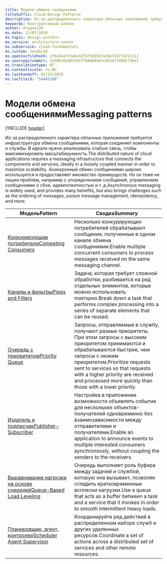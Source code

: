 ```yaml
---
title: Модели обмена сообщениями
titleSuffix: Cloud Design Patterns
description: Из-за распределенного характера облачных приложений требуется инфраструктура обмена сообщениями, которая соединяет компоненты и службы. В идеале нужно реализовать слабую связь, чтобы максимизировать масштабируемость. Асинхронный обмен сообщениями широко используется и предоставляет множество преимуществ. Но он тоже не лишен проблем, например с упорядочением сообщений, управлением сообщениями о сбое, идемпотентностью и т. д.
keywords: Конструктивный шаблон
author: dragon119
ms.date: 12/07/2018
ms.topic: design-pattern
ms.service: architecture-center
ms.subservice: cloud-fundamentals
ms.custom: seodec18
ms.openlocfilehash: 2f8a34afc5e6c427bf5635b7a3be316719211112
ms.sourcegitcommit: 1b50810208354577b00e89e5c031b774b02736e2
ms.translationtype: HT
ms.contentlocale: ru-RU
ms.lasthandoff: 01/23/2019
ms.locfileid: "54485168"
---
```

# <a name="messaging-patterns"></a><span data-ttu-id="46ed4-105">Модели обмена сообщениями</span><span class="sxs-lookup"><span data-stu-id="46ed4-105">Messaging patterns</span></span>

[!INCLUDE [header](../../_includes/header.md)]

<span data-ttu-id="46ed4-106">Из-за распределенного характера облачных приложений требуется инфраструктура обмена сообщениями, которая соединяет компоненты и службы. В идеале нужно реализовать слабую связь, чтобы максимизировать масштабируемость.</span><span class="sxs-lookup"><span data-stu-id="46ed4-106">The distributed nature of cloud applications requires a messaging infrastructure that connects the components and services, ideally in a loosely coupled manner in order to maximize scalability.</span></span> <span data-ttu-id="46ed4-107">Асинхронный обмен сообщениями широко используется и предоставляет множество преимуществ. Но он тоже не лишен проблем, например с упорядочением сообщений, управлением сообщениями о сбое, идемпотентностью и т. д.</span><span class="sxs-lookup"><span data-stu-id="46ed4-107">Asynchronous messaging is widely used, and provides many benefits, but also brings challenges such as the ordering of messages, poison message management, idempotency, and more.</span></span>

| <span data-ttu-id="46ed4-108">Модель</span><span class="sxs-lookup"><span data-stu-id="46ed4-108">Pattern</span></span> | <span data-ttu-id="46ed4-109">Сводка</span><span class="sxs-lookup"><span data-stu-id="46ed4-109">Summary</span></span> |
| ------- | ------- |
| [<span data-ttu-id="46ed4-110">Конкурирующие потребители</span><span class="sxs-lookup"><span data-stu-id="46ed4-110">Competing Consumers</span></span>](../competing-consumers.md) | <span data-ttu-id="46ed4-111">Несколько конкурирующих потребителей обрабатывают сообщения, полученные в одном канале обмена сообщениями.</span><span class="sxs-lookup"><span data-stu-id="46ed4-111">Enable multiple concurrent consumers to process messages received on the same messaging channel.</span></span> |
| [<span data-ttu-id="46ed4-112">Каналы и фильтры</span><span class="sxs-lookup"><span data-stu-id="46ed4-112">Pipes and Filters</span></span>](../pipes-and-filters.md) | <span data-ttu-id="46ed4-113">Задача, которая требует сложной обработки, разбивается на ряд отдельных элементов, которые можно использовать повторно.</span><span class="sxs-lookup"><span data-stu-id="46ed4-113">Break down a task that performs complex processing into a series of separate elements that can be reused.</span></span> |
| [<span data-ttu-id="46ed4-114">Очередь с приоритетом</span><span class="sxs-lookup"><span data-stu-id="46ed4-114">Priority Queue</span></span>](../priority-queue.md) | <span data-ttu-id="46ed4-115">Запросы, отправляемые в службу, получают разные приоритеты. При этом запросы с высоким приоритетом принимаются и обрабатываются быстрее, чем запросы с низким приоритетом.</span><span class="sxs-lookup"><span data-stu-id="46ed4-115">Prioritize requests sent to services so that requests with a higher priority are received and processed more quickly than those with a lower priority.</span></span> |
| [<span data-ttu-id="46ed4-116">Издатель и подписчик</span><span class="sxs-lookup"><span data-stu-id="46ed4-116">Publisher-Subscriber</span></span>](../publisher-subscriber.md) | <span data-ttu-id="46ed4-117">Настройка в приложении возможности объявлять событие для нескольких объектов-получателей одновременно без взаимозависимости между отправителями и получателями.</span><span class="sxs-lookup"><span data-stu-id="46ed4-117">Enable an application to announce events to multiple interested consumers aynchronously, without coupling the senders to the receivers.</span></span> |
| [<span data-ttu-id="46ed4-118">Выравнивание нагрузки на основе очередей</span><span class="sxs-lookup"><span data-stu-id="46ed4-118">Queue-Based Load Leveling</span></span>](../queue-based-load-leveling.md) | <span data-ttu-id="46ed4-119">Очередь выполняет роль буфера между задачей и службой, которую она вызывает, позволяя сгладить кратковременные всплески нагрузки.</span><span class="sxs-lookup"><span data-stu-id="46ed4-119">Use a queue that acts as a buffer between a task and a service that it invokes in order to smooth intermittent heavy loads.</span></span> |
| [<span data-ttu-id="46ed4-120">Планировщик, агент, контролер</span><span class="sxs-lookup"><span data-stu-id="46ed4-120">Scheduler Agent Supervisor</span></span>](../scheduler-agent-supervisor.md) | <span data-ttu-id="46ed4-121">Координируйте ряд действий в распределенном наборе служб и других удаленных ресурсов.</span><span class="sxs-lookup"><span data-stu-id="46ed4-121">Coordinate a set of actions across a distributed set of services and other remote resources.</span></span> |
